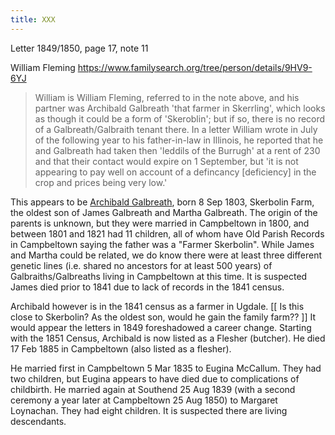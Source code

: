 ```yaml
---
title: XXX
---
```



Letter 1849/1850, page 17, note 11

William Fleming https://www.familysearch.org/tree/person/details/9HV9-6YJ

> William is William Fleming, referred to in the note above, and
> his partner was Archibald Galbreath 'that farmer in Skerrling', which looks
> as though it could be a form of 'Skeroblin'; but if so, there is no record of a 
> Galbreath/Galbraith tenant there. In a letter William wrote in July of the following
> year to his father-in-law in Illinois, he reported that he and Galbreath
> had taken then 'leddils of the Burrugh' at a rent of 230 and that their contact
> would expire on 1 September, but 'it is not appearing to pay well on account of
> a defincancy [deficiency] in the crop and prices being very low.'
>

This appears to be [Archibald Galbreath](/people/galbreath-archibald-1803.md), born 8 Sep 1803, Skerbolin Farm, the oldest son of James Galbreath and Martha Galbreath. The origin of the parents is unknown, but they were married in Campbeltown in 1800, and between 1801 and 1821 had 11 children, all of whom have Old Parish Records in Campbeltown saying the father was a "Farmer Skerbolin". While James and Martha could be related, we do know there were at least three different genetic lines (i.e. shared no ancestors for at least 500 years) of Galbraiths/Galbreaths living in Campbeltown at this time. It is suspected James died prior to 1841 due to lack of records in the 1841 census.

Archibald however is in the 1841 census as a farmer in Ugdale. [[ Is this close to Skerbolin? As the oldest son, would he gain the family farm?? ]] It would appear the letters in 1849 foreshadowed a career change. Starting with the 1851 Census, Archibald is now listed as a Flesher (butcher). He died 17 Feb 1885 in Campbeltown (also listed as a flesher).

He married first in Campbeltown 5 Mar 1835 to Eugina McCallum. They had two children, but Eugina appears to have died due to complications of childbirth. He married again at Southend 25 Aug 1839 (with a second ceremony a year later at Campbeltown 25 Aug 1850) to Margaret Loynachan. They had eight children. It is suspected there are living descendants.








